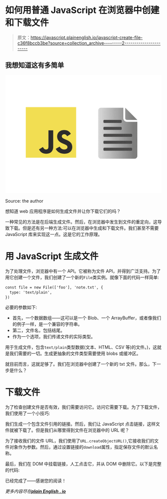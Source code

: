 # 如何用普通 JavaScript 在浏览器中创建和下载文件

> 原文：<https://javascript.plainenglish.io/javascript-create-file-c36f8bccb3be?source=collection_archive---------2----------------------->

## 我想知道这有多简单

![](img/c31cca6ef9533895304d5d1dbea4df58.png)

Source: the author

想知道 web 应用程序是如何生成文件并让你下载它们的吗？

一种常见的方法是在后端生成文件。然后，在浏览器中发生到文件的重定向，这导致下载。但是还有另一种方法:可以在浏览器中生成和下载文件。我们甚至不需要 JavaScript 库来实现这一点。这是它的工作原理。

# 用 JavaScript 生成文件

为了处理文件，浏览器中有一个 API。它被称为文件 API，并得到广泛支持。为了用它创建一个文件，我们创建了一个新的`File`类实例。就像下面的代码一样简单:

```
const file = new File(['foo'], 'note.txt', {
  type: 'text/plain',
})
```

必要的参数如下:

*   首先，一个数据数组——这可以是一个 Blob、一个 ArrayBuffer，或者像我们的例子一样，是一个兼容的字符串。
*   第二，文件名，包括结尾。
*   作为一个选项，我们传递文件的实际类型。

用于生成文件，包含`text/plain`类型数据(文本、HTML、CSV 等)的文件。)，这就是我们需要的一切。生成更抽象的文件类型需要使用 blobs 或缓冲区。

就目前而言，这就足够了。我们在浏览器中创建了一个新的 txt 文件。那么，下一步是什么？

# 下载文件

为了检查创建文件是否有效，我们需要访问它。访问它需要下载。为了下载文件，我们使用了一个小技巧:

我们生成一个包含文件引用的链接。然后，我们让 JavaScript 点击链接，这样文件就被下载了。但是我们从哪里得到文件在浏览器中的 URL 呢？

为了接收我们的文件 URL，我们使用了`URL.createObjectURL()`,它接收我们的文件对象作为参数。然后，通过设置链接的`download`属性，指定保存文件的默认名称。

最后，我们在 DOM 中挂载链接，人工点击它，并从 DOM 中删除它。以下是完整的代码:

已经完成了——感谢您的阅读！

*更多内容尽在*[***plain English . io***](http://plainenglish.io/)